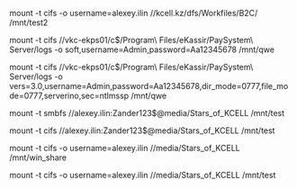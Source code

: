 mount -t cifs -o username=alexey.ilin //kcell.kz/dfs/Workfiles/B2C/ /mnt/test2

mount -t cifs //vkc-ekps01/c$/Program\ Files/eKassir/PaySystem\ Server/logs -o soft,username=Admin,password=Aa12345678 /mnt/qwe

mount -t cifs //vkc-ekps01/c$/Program\ Files/eKassir/PaySystem\ Server/logs -o vers=3.0,username=Admin,password=Aa12345678,dir_mode=0777,file_mode=0777,serverino,sec=ntlmssp /mnt/qwe



mount -t smbfs //alexey.ilin:Zander123$@media/Stars_of_KCELL /mnt/test


mount -t cifs //alexey.ilin:Zander123$@media/Stars_of_KCELL /mnt/test


mount -t cifs -o username=alexey.ilin //media/Stars_of_KCELL /mnt/win_share


mount -t cifs -o username=alexey.ilin //media/Stars_of_KCELL /mnt/test
